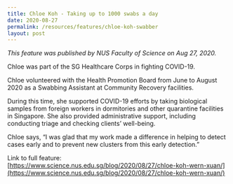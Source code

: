 ```yaml
---
title: Chloe Koh - Taking up to 1000 swabs a day
date: 2020-08-27
permalink: /resources/features/chloe-koh-swabber
layout: post
---
```

*This feature was published by NUS Faculty of Science on Aug 27, 2020.*

Chloe was part of the SG Healthcare Corps in fighting COVID-19.

Chloe volunteered with the Health Promotion Board from June to August 2020 as a Swabbing Assistant at Community Recovery facilities.

During this time, she supported COVID-19 efforts by taking biological samples from foreign workers in dormitories and other quarantine facilities in Singapore. She also provided administrative support, including conducting triage and checking clients’ well-being.

Chloe says, “I was glad that my work made a difference in helping to detect cases early and to prevent new clusters from this early detection.”

Link to full feature: [https://www.science.nus.edu.sg/blog/2020/08/27/chloe-koh-wern-xuan/](https://www.science.nus.edu.sg/blog/2020/08/27/chloe-koh-wern-xuan/)